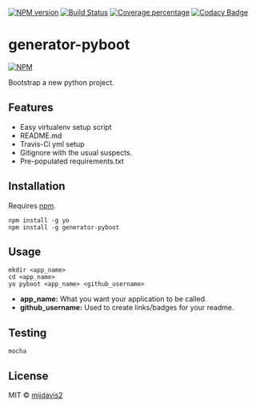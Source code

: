 [![NPM version][npm-image]][npm-url] 
[![Build Status][travis-image]][travis-url] 
[![Coverage percentage][coveralls-image]][coveralls-url] 
[![Codacy Badge][codacy-image]][codacy-url]

# generator-pyboot
 
[![NPM][npm-info-image]][npm-info-url]

Bootstrap a new python project.

## Features

- Easy virtualenv setup script
- README.md
- Travis-Ci yml setup
- Gitignore with the usual suspects.
- Pre-populated requirements.txt

## Installation

Requires [npm](https://www.npmjs.com/).

```
npm install -g yo
npm install -g generator-pyboot
```

## Usage

```
mkdir <app_name>
cd <app_name>
yo pyboot <app_name> <github_username>
```

- **app_name:** What you want your application to be called.
- **github_username:** Used to create links/badges for your readme.

## Testing

``` 
mocha
```

## License

MIT © [mijdavis2](http://mdavisinsc.com)


[npm-image]: https://badge.fury.io/js/generator-pyboot.svg
[npm-url]: https://npmjs.org/package/generator-pyboot
[travis-image]: https://travis-ci.org/mijdavis2/generator-pyboot.svg?branch=master
[travis-url]: https://travis-ci.org/mijdavis2/generator-pyboot
[coveralls-image]: https://coveralls.io/repos/mijdavis2/generator-pyboot/badge.svg
[coveralls-url]: https://coveralls.io/r/mijdavis2/generator-pyboot
[codacy-image]: https://api.codacy.com/project/badge/Grade/97a620c6ff7545a7a71ec89ed7d57b9b
[codacy-url]: https://www.codacy.com/app/mijdavis2/generator-pyboot?utm_source=github.com&amp;utm_medium=referral&amp;utm_content=mijdavis2/generator-pyboot&amp;utm_campaign=Badge_Grade
[npm-info-image]: https://nodei.co/npm/generator-pyboot.png?downloads=true&downloadRank=true&stars=true
[npm-info-url]: https://nodei.co/npm/generator-pyboot/
